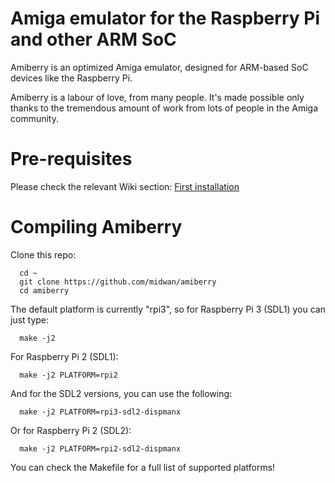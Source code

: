 # Amiga emulator for the Raspberry Pi and other ARM SoC
Amiberry is an optimized Amiga emulator, designed for ARM-based SoC devices like the Raspberry Pi.

Amiberry is a labour of love, from many people.
It's made possible only thanks to the tremendous amount of work from lots of people in the Amiga community.

# Pre-requisites
Please check the relevant Wiki section: [First installation](https://github.com/midwan/amiberry/wiki/First-Installation)

# Compiling Amiberry
Clone this repo:
      
      cd ~
      git clone https://github.com/midwan/amiberry
      cd amiberry
      
The default platform is currently "rpi3", so for Raspberry Pi 3 (SDL1) you can just type:

      make -j2

For Raspberry Pi 2 (SDL1):

      make -j2 PLATFORM=rpi2

And for the SDL2 versions, you can use the following:

      make -j2 PLATFORM=rpi3-sdl2-dispmanx

Or for Raspberry Pi 2 (SDL2):

      make -j2 PLATFORM=rpi2-sdl2-dispmanx
      
You can check the Makefile for a full list of supported platforms!
